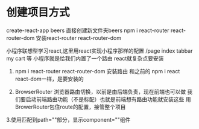 # 创建项目方式
create-react-app beers  直接创建新文件夹beers
 npm i react-router react-router-dom  安装react-router react-router-dom
 
小程序联想型学习react,这里用react实现小程序那样的配置
/page  index tabbar my cart 等 小程序就是给我们内置了一个路由
react就复杂点要安装
1. npm i react-router react-router-dom    安装路由
和之前的 npm i react react-dom一样，是要安装的

2. BrowserRouter 浏览器路由切换，以前是由后端负责，现在前端也可以做 
我们要启动前端路由功能（不是标配）也就是前端想有路由功能就安装这些
用BrowerRouter包住route的配置，接管整个项目

3.使用<Router path="" component=""/>匹配到path=""部分，显示component=""组件
